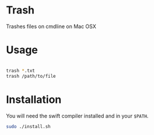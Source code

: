 # Trash

Trashes files on cmdline on Mac OSX

# Usage

```bash

trash *.txt
trash /path/to/file

```

# Installation

You will need the swift compiler installed and in your `$PATH`.

```bash
sudo ./install.sh
```
